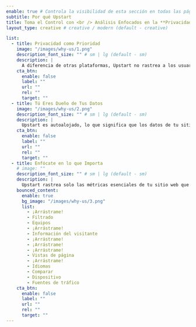 ```yaml
---
enable: true # Controla la visibilidad de esta sección en todas las páginas donde se utilice
subtitle: Por qué Upstart
title: Toma el Control con <br /> Análisis Enfocados en la **Privacidad**
layout_type: creative # creative / modern (default - creative)

list:
  - title: Privacidad como Prioridad
    image: "/images/why-us/1.png"
    description_font_size: "" # sm | lg (default - sm)
    description: |
      A diferencia de otras plataformas, Upstart no rastrea a los usuarios entre sitios web ni recopila información personal identificable.
    cta_btn:
      enable: false
      label: ""
      url: ""
      rel: ""
      target: ""
  - title: Tú Eres Dueño de Tus Datos
    image: "/images/why-us/2.png"
    description_font_size: "" # sm | lg (default - sm)
    description: |
      Upstart es autoalojado, lo que significa que los datos de tu sitio web permanecen en tu servidor. Tú tienes el control total.
    cta_btn:
      enable: false
      label: ""
      url: ""
      rel: ""
      target: ""
  - title: Enfócate en lo que Importa
    # image: ""
    description_font_size: "" # sm | lg (default - sm)
    description: |
      Upstart rastrea solo las métricas esenciales de tu sitio web que realmente importan: vistas de página, datos demográficos de los visitantes y eventos personalizados. Nada de datos innecesarios.
    bounced_content:
      enable: true
      bg_image: "/images/why-us/3.png"
      list:
        - ¡Arrástrame!
        - Filtrado
        - Equipos
        - ¡Arrástrame!
        - Información del visitante
        - ¡Arrástrame!
        - ¡Arrástrame!
        - ¡Arrástrame!
        - Vistas de página
        - ¡Arrástrame!
        - Idiomas
        - Comparar
        - Dispositivo
        - Fuentes de tráfico
    cta_btn:
      enable: false
      label: ""
      url: ""
      rel: ""
      target: ""
---
```

